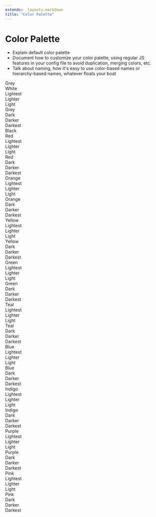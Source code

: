 ```yaml
---
extends: _layouts.markdown
title: "Color Palette"
---
```


# Color Palette

- Explain default color palette
- Document how to customize your color palette, using regular JS features in your config file to avoid duplication, merging colors, etc.
- Talk about naming, how it's easy to use color-based names or hierarchy-based names, whatever floats your boat


<div class="flex flex-wrap -mx-4 mb-8">
  <div class="w-full md:w-1/3 px-4">
    <div class="rounded overflow-hidden">
      <div class="text-white bg-grey px-6 py-6 text-sm font-bold relative shadow z-10">
        Grey
      </div>
      <div class="text-black bg-white px-6 py-3 text-sm font-semibold">
        White
        </div>
      <div class="text-grey-darkest bg-grey-lightest px-6 py-3 text-sm font-semibold">
        Lightest
      </div>
      <div class="text-grey-darkest bg-grey-lighter px-6 py-3 text-sm font-semibold">
        Lighter
      </div>
      <div class="text-grey-darkest bg-grey-light px-6 py-3 text-sm font-semibold">
        Light
      </div>
      <div class="text-white bg-grey px-6 py-3 text-sm font-semibold">
        Grey
      </div>
      <div class="text-white bg-grey-dark px-6 py-3 text-sm font-semibold">
        Dark
      </div>
      <div class="text-white bg-grey-darker px-6 py-3 text-sm font-semibold">
        Darker
      </div>
      <div class="text-white bg-grey-darkest px-6 py-3 text-sm font-semibold">
        Darkest
      </div>
      <div class="text-white bg-black px-6 py-3 text-sm font-semibold">
        Black
      </div>
    </div>
  </div>
</div>


<div class="flex flex-wrap -mx-4 mb-8">
  <div class="w-full md:w-1/3 px-4">
    <div class="rounded overflow-hidden">
      <div class="text-white bg-red px-6 py-6 text-sm font-bold relative shadow z-10">
        Red
      </div>
      <div class="text-red-darkest bg-red-lightest px-6 py-3 text-sm font-semibold">
        Lightest
      </div>
      <div class="text-red-darkest bg-red-lighter px-6 py-3 text-sm font-semibold">
        Lighter
      </div>
      <div class="text-white bg-red-light px-6 py-3 text-sm font-semibold">
        Light
      </div>
      <div class="text-white bg-red px-6 py-3 text-sm font-semibold">
        Red
      </div>
      <div class="text-white bg-red-dark px-6 py-3 text-sm font-semibold">
        Dark
      </div>
      <div class="text-white bg-red-darker px-6 py-3 text-sm font-semibold">
        Darker
      </div>
      <div class="text-white bg-red-darkest px-6 py-3 text-sm font-semibold">
        Darkest
      </div>
    </div>
  </div>
  <div class="w-full md:w-1/3 px-4">
    <div class="rounded overflow-hidden">
      <div class="text-white bg-orange px-6 py-6 text-sm font-bold relative shadow z-10">
        Orange
      </div>
      <div class="text-orange-darkest bg-orange-lightest px-6 py-3 text-sm font-semibold">
        Lightest
      </div>
      <div class="text-orange-darkest bg-orange-lighter px-6 py-3 text-sm font-semibold">
        Lighter
      </div>
      <div class="text-orange-darkest bg-orange-light px-6 py-3 text-sm font-semibold">
        Light
      </div>
      <div class="text-white bg-orange px-6 py-3 text-sm font-semibold">
        Orange
      </div>
      <div class="text-white bg-orange-dark px-6 py-3 text-sm font-semibold">
        Dark
      </div>
      <div class="text-white bg-orange-darker px-6 py-3 text-sm font-semibold">
        Darker
      </div>
      <div class="text-white bg-orange-darkest px-6 py-3 text-sm font-semibold">
        Darkest
      </div>
    </div>
  </div>
  <div class="w-full md:w-1/3 px-4">
    <div class="rounded overflow-hidden">
      <div class="text-yellow-darkest bg-yellow px-6 py-6 text-sm font-bold relative shadow z-10">
        Yellow
      </div>
      <div class="text-yellow-darkest bg-yellow-lightest px-6 py-3 text-sm font-semibold">
        Lightest
      </div>
      <div class="text-yellow-darkest bg-yellow-lighter px-6 py-3 text-sm font-semibold">
        Lighter
      </div>
      <div class="text-yellow-darkest bg-yellow-light px-6 py-3 text-sm font-semibold">
        Light
      </div>
      <div class="text-yellow-darkest bg-yellow px-6 py-3 text-sm font-semibold">
        Yellow
      </div>
      <div class="text-yellow-darkest bg-yellow-dark px-6 py-3 text-sm font-semibold">
        Dark
      </div>
      <div class="text-yellow-darkest bg-yellow-darker px-6 py-3 text-sm font-semibold">
        Darker
      </div>
      <div class="text-white bg-yellow-darkest px-6 py-3 text-sm font-semibold">
        Darkest
      </div>
    </div>
  </div>
</div>

<div class="flex flex-wrap -mx-4 mb-8">
  <div class="w-full md:w-1/3 px-4">
    <div class="rounded overflow-hidden">
      <div class="text-white bg-green px-6 py-6 text-sm font-bold relative shadow z-10">
        Green
      </div>
      <div class="text-green-darkest bg-green-lightest px-6 py-3 text-sm font-semibold">
        Lightest
      </div>
      <div class="text-green-darkest bg-green-lighter px-6 py-3 text-sm font-semibold">
        Lighter
      </div>
      <div class="text-green-darkest bg-green-light px-6 py-3 text-sm font-semibold">
        Light
      </div>
      <div class="text-white bg-green px-6 py-3 text-sm font-semibold">
        Green
      </div>
      <div class="text-white bg-green-dark px-6 py-3 text-sm font-semibold">
        Dark
      </div>
      <div class="text-white bg-green-darker px-6 py-3 text-sm font-semibold">
        Darker
      </div>
      <div class="text-white bg-green-darkest px-6 py-3 text-sm font-semibold">
        Darkest
      </div>
    </div>
  </div>
  <div class="w-full md:w-1/3 px-4">
    <div class="rounded overflow-hidden">
      <div class="text-white bg-teal px-6 py-6 text-sm font-bold relative shadow z-10">
        Teal
      </div>
      <div class="text-teal-darkest bg-teal-lightest px-6 py-3 text-sm font-semibold">
        Lightest
      </div>
      <div class="text-teal-darkest bg-teal-lighter px-6 py-3 text-sm font-semibold">
        Lighter
      </div>
      <div class="text-teal-darkest bg-teal-light px-6 py-3 text-sm font-semibold">
        Light
      </div>
      <div class="text-white bg-teal px-6 py-3 text-sm font-semibold">
        Teal
      </div>
      <div class="text-white bg-teal-dark px-6 py-3 text-sm font-semibold">
        Dark
      </div>
      <div class="text-white bg-teal-darker px-6 py-3 text-sm font-semibold">
        Darker
      </div>
      <div class="text-white bg-teal-darkest px-6 py-3 text-sm font-semibold">
        Darkest
      </div>
    </div>
  </div>
  <div class="w-full md:w-1/3 px-4">
    <div class="rounded overflow-hidden">
      <div class="text-white bg-blue px-6 py-6 text-sm font-bold relative shadow z-10">
        Blue
      </div>
      <div class="text-blue-darkest bg-blue-lightest px-6 py-3 text-sm font-semibold">
        Lightest
      </div>
      <div class="text-blue-darkest bg-blue-lighter px-6 py-3 text-sm font-semibold">
        Lighter
      </div>
      <div class="text-white bg-blue-light px-6 py-3 text-sm font-semibold">
        Light
      </div>
      <div class="text-white bg-blue px-6 py-3 text-sm font-semibold">
        Blue
      </div>
      <div class="text-white bg-blue-dark px-6 py-3 text-sm font-semibold">
        Dark
      </div>
      <div class="text-white bg-blue-darker px-6 py-3 text-sm font-semibold">
        Darker
      </div>
      <div class="text-white bg-blue-darkest px-6 py-3 text-sm font-semibold">
        Darkest
      </div>
    </div>
  </div>
</div>

<div class="flex flex-wrap -mx-4 mb-8">
  <div class="w-full md:w-1/3 px-4">
    <div class="rounded overflow-hidden">
      <div class="text-white bg-indigo px-6 py-6 text-sm font-bold relative shadow z-10">
        Indigo
      </div>
      <div class="text-indigo-darkest bg-indigo-lightest px-6 py-3 text-sm font-semibold">
        Lightest
      </div>
      <div class="text-indigo-darkest bg-indigo-lighter px-6 py-3 text-sm font-semibold">
        Lighter
      </div>
      <div class="text-white bg-indigo-light px-6 py-3 text-sm font-semibold">
        Light
      </div>
      <div class="text-white bg-indigo px-6 py-3 text-sm font-semibold">
        Indigo
      </div>
      <div class="text-white bg-indigo-dark px-6 py-3 text-sm font-semibold">
        Dark
      </div>
      <div class="text-white bg-indigo-darker px-6 py-3 text-sm font-semibold">
        Darker
      </div>
      <div class="text-white bg-indigo-darkest px-6 py-3 text-sm font-semibold">
        Darkest
      </div>
    </div>
  </div>
  <div class="w-full md:w-1/3 px-4">
    <div class="rounded overflow-hidden">
      <div class="text-white bg-purple px-6 py-6 text-sm font-bold relative shadow z-10">
        Purple
      </div>
      <div class="text-purple-darkest bg-purple-lightest px-6 py-3 text-sm font-semibold">
        Lightest
      </div>
      <div class="text-purple-darkest bg-purple-lighter px-6 py-3 text-sm font-semibold">
        Lighter
      </div>
      <div class="text-white bg-purple-light px-6 py-3 text-sm font-semibold">
        Light
      </div>
      <div class="text-white bg-purple px-6 py-3 text-sm font-semibold">
        Purple
      </div>
      <div class="text-white bg-purple-dark px-6 py-3 text-sm font-semibold">
        Dark
      </div>
      <div class="text-white bg-purple-darker px-6 py-3 text-sm font-semibold">
        Darker
      </div>
      <div class="text-white bg-purple-darkest px-6 py-3 text-sm font-semibold">
        Darkest
      </div>
    </div>
  </div>
  <div class="w-full md:w-1/3 px-4">
    <div class="rounded overflow-hidden">
      <div class="text-white bg-pink px-6 py-6 text-sm font-bold relative shadow z-10">
        Pink
      </div>
      <div class="text-pink-darkest bg-pink-lightest px-6 py-3 text-sm font-semibold">
        Lightest
      </div>
      <div class="text-pink-darkest bg-pink-lighter px-6 py-3 text-sm font-semibold">
        Lighter
      </div>
      <div class="text-white bg-pink-light px-6 py-3 text-sm font-semibold">
        Light
      </div>
      <div class="text-white bg-pink px-6 py-3 text-sm font-semibold">
        Pink
      </div>
      <div class="text-white bg-pink-dark px-6 py-3 text-sm font-semibold">
        Dark
      </div>
      <div class="text-white bg-pink-darker px-6 py-3 text-sm font-semibold">
        Darker
      </div>
      <div class="text-white bg-pink-darkest px-6 py-3 text-sm font-semibold">
        Darkest
      </div>
    </div>
  </div>
</div>
